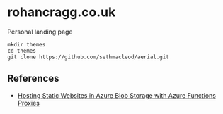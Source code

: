 # rohancragg.co.uk
Personal landing page

```console
mkdir themes
cd themes
git clone https://github.com/sethmacleod/aerial.git
```

## References

- [Hosting Static Websites in Azure Blob Storage with Azure Functions Proxies](https://www.markheath.net/post/static-websites-azure-blob-storage-functions-proxies)